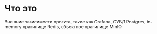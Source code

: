 # Что это
Внешние зависимости проекта, такие как Grafana, СУБД Postgres, in-memory хранилище Redis, объектное хранилище MinIO
